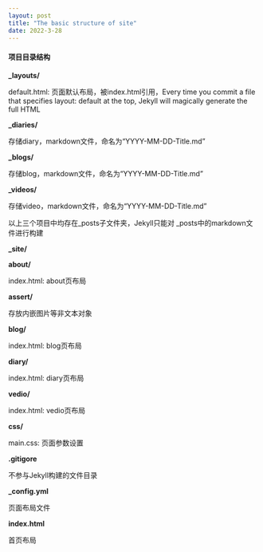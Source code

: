```yaml
---
layout: post
title: "The basic structure of site"
date: 2022-3-28
---
```


#### 项目目录结构

**_layouts/**

default.html: 页面默认布局，被index.html引用，Every time you commit a file that specifies layout: default at the top, Jekyll will magically generate the full HTML

**_diaries/**

存储diary，markdown文件，命名为“YYYY-MM-DD-Title.md”

**_blogs/**

存储blog，markdown文件，命名为“YYYY-MM-DD-Title.md”

**_videos/**

存储video，markdown文件，命名为“YYYY-MM-DD-Title.md”

以上三个项目中均存在_posts子文件夹，Jekyll只能对 _posts中的markdown文件进行构建

**_site/**

**about/** 

index.html: about页布局

**assert/**

存放内嵌图片等非文本对象

**blog/**

index.html: blog页布局

**diary/**

index.html: diary页布局

**vedio/**

index.html: vedio页布局

**css/**

main.css: 页面参数设置

**.gitigore** 

不参与Jekyll构建的文件目录

**_config.yml** 

页面布局文件

**index.html** 

首页布局